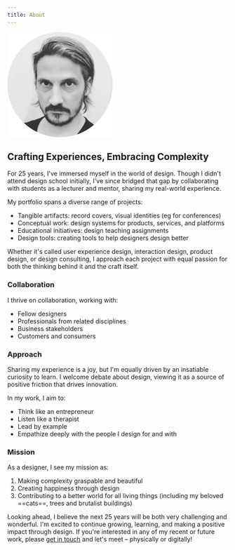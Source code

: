 ```yaml
---
title: About
---
```

![Image of Christophe](./assets/ch.png)

## Crafting Experiences, Embracing Complexity

For 25 years, I've immersed myself in the world of design. Though I didn't attend design school initially, I've since bridged that gap by collaborating with students as a lecturer and mentor, sharing my real-world experience.  
  
My portfolio spans a diverse range of projects:  
  
* Tangible artifacts: record covers, visual identities (eg for conferences)
* Conceptual work: design systems for products, services, and platforms
* Educational initiatives: design teaching assignments
* Design tools: creating tools to help designers design better
  
Whether it's called user experience design, interaction design, product design, or design consulting, I approach each project with equal passion for both the thinking behind it and the craft itself.

### Collaboration

I thrive on collaboration, working with:  
  
* Fellow designers
* Professionals from related disciplines
* Business stakeholders
* Customers and consumers

### Approach

Sharing my experience is a joy, but I'm equally driven by an insatiable curiosity to learn. I welcome debate about design, viewing it as a source of positive friction that drives innovation.  
  
In my work, I aim to:  
  
* Think like an entrepreneur
* Listen like a therapist
* Lead by example
* Empathize deeply with the people I design for and with

### Mission

As a designer, I see my mission as:  
  
1. Making complexity graspable and beautiful
2. Creating happiness through design
3. Contributing to a better world for all living things (including my beloved ==cats==, trees and brutalist buildings)

Looking ahead, I believe the next 25 years will be both very challenging and wonderful. I'm excited to continue growing, learning, and making a positive impact through design. If you're interested in any of my recent or future work, please [get in touch](mailto:ch@dataliterate.de) and let's meet – physically or digitally!